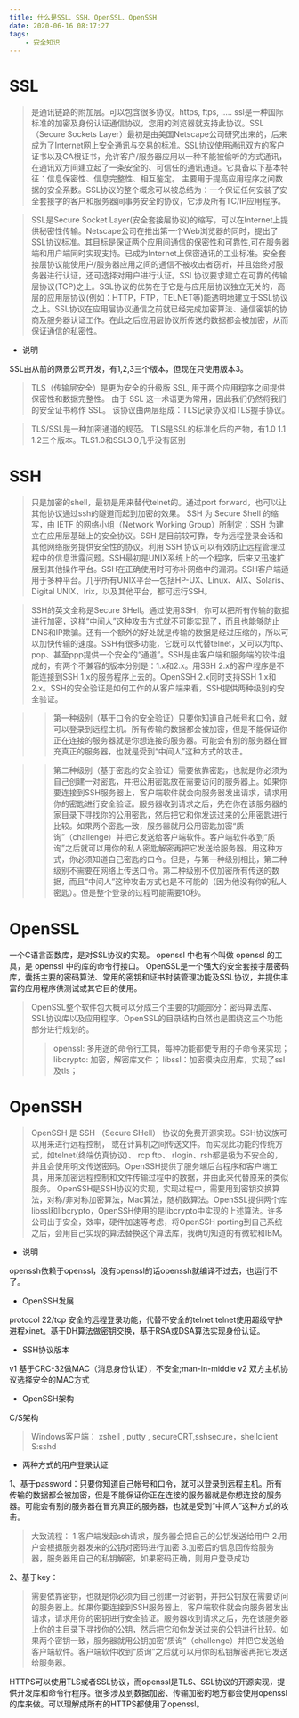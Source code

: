```yaml
---
title: 什么是SSL、SSH、OpenSSL、OpenSSH
date: 2020-06-16 08:17:27
tags:
    - 安全知识
---
```


# SSL 
>是通讯链路的附加层。可以包含很多协议。https, ftps, .....
ssl是一种国际标准的加密及身份认证通信协议，您用的浏览器就支持此协议。SSL（Secure Sockets Layer）最初是由美国Netscape公司研究出来的，后来成为了Internet网上安全通讯与交易的标准。SSL协议使用通讯双方的客户证书以及CA根证书，允许客户/服务器应用以一种不能被偷听的方式通讯，在通讯双方间建立起了一条安全的、可信任的通讯通道。它具备以下基本特征：信息保密性、信息完整性、相互鉴定。 主要用于提高应用程序之间数据的安全系数。SSL协议的整个概念可以被总结为：一个保证任何安装了安全套接字的客户和服务器间事务安全的协议，它涉及所有TC/IP应用程序。

<!--more-->

>SSL是Secure Socket Layer(安全套接层协议)的缩写，可以在Internet上提供秘密性传输。Netscape公司在推出第一个Web浏览器的同时，提出了SSL协议标准。其目标是保证两个应用间通信的保密性和可靠性,可在服务器端和用户端同时实现支持。已成为Internet上保密通讯的工业标准。安全套接层协议能使用户/服务器应用之间的通信不被攻击者窃听，并且始终对服务器进行认证，还可选择对用户进行认证。SSL协议要求建立在可靠的传输层协议(TCP)之上。SSL协议的优势在于它是与应用层协议独立无关的，高层的应用层协议(例如：HTTP，FTP，TELNET等)能透明地建立于SSL协议之上。SSL协议在应用层协议通信之前就已经完成加密算法、通信密钥的协商及服务器认证工作。在此之后应用层协议所传送的数据都会被加密，从而保证通信的私密性。

* 说明

SSL由从前的网景公司开发，有1,2,3三个版本，但现在只使用版本3。

>TLS（传输层安全）是更为安全的升级版 SSL, 用于两个应用程序之间提供保密性和数据完整性。
由于 SSL 这一术语更为常用，因此我们仍然将我们的安全证书称作 SSL。
该协议由两层组成：TLS记录协议和TLS握手协议。

>TLS/SSL是一种加密通道的规范。
TLS是SSL的标准化后的产物，有1.0 1.1 1.2三个版本。TLS1.0和SSL3.0几乎没有区别


# SSH 
>只是加密的shell，最初是用来替代telnet的。通过port forward，也可以让其他协议通过ssh的隧道而起到加密的效果。
SSH 为 Secure Shell 的缩写，由 IETF 的网络小组（Network Working Group）所制定；SSH 为建立在应用层基础上的安全协议。SSH 是目前较可靠，专为远程登录会话和其他网络服务提供安全性的协议。利用 SSH 协议可以有效防止远程管理过程中的信息泄露问题。SSH最初是UNIX系统上的一个程序，后来又迅速扩展到其他操作平台。SSH在正确使用时可弥补网络中的漏洞。SSH客户端适用于多种平台。几乎所有UNIX平台—包括HP-UX、Linux、AIX、Solaris、Digital UNIX、Irix，以及其他平台，都可运行SSH。

>SSH的英文全称是Secure SHell。通过使用SSH，你可以把所有传输的数据进行加密，这样“中间人”这种攻击方式就不可能实现了，而且也能够防止DNS和IP欺骗。还有一个额外的好处就是传输的数据是经过压缩的，所以可以加快传输的速度。SSH有很多功能，它既可以代替telnet，又可以为ftp、pop、甚至ppp提供一个安全的“通道”。SSH是由客户端和服务端的软件组成的，有两个不兼容的版本分别是：1.x和2.x。用SSH 2.x的客户程序是不能连接到SSH 1.x的服务程序上去的。OpenSSH 2.x同时支持SSH 1.x和2.x。SSH的安全验证是如何工作的从客户端来看，SSH提供两种级别的安全验证。

>>第一种级别（基于口令的安全验证）只要你知道自己帐号和口令，就可以登录到远程主机。所有传输的数据都会被加密，但是不能保证你正在连接的服务器就是你想连接的服务器。可能会有别的服务器在冒充真正的服务器，也就是受到“中间人”这种方式的攻击。

>>第二种级别（基于密匙的安全验证）需要依靠密匙，也就是你必须为自己创建一对密匙，并把公用密匙放在需要访问的服务器上。如果你要连接到SSH服务器上，客户端软件就会向服务器发出请求，请求用你的密匙进行安全验证。服务器收到请求之后，先在你在该服务器的家目录下寻找你的公用密匙，然后把它和你发送过来的公用密匙进行比较。如果两个密匙一致，服务器就用公用密匙加密“质询”（challenge）并把它发送给客户端软件。客户端软件收到“质询”之后就可以用你的私人密匙解密再把它发送给服务器。用这种方式，你必须知道自己密匙的口令。但是，与第一种级别相比，第二种级别不需要在网络上传送口令。第二种级别不仅加密所有传送的数据，而且“中间人”这种攻击方式也是不可能的（因为他没有你的私人密匙）。但是整个登录的过程可能需要10秒。


# OpenSSL 
一个C语言函数库，是对SSL协议的实现。
openssl 中也有个叫做 openssl 的工具，是 openssl 中的库的命令行接口。
OpenSSL是一个强大的安全套接字层密码库，囊括主要的密码算法、常用的密钥和证书封装管理功能及SSL协议，并提供丰富的应用程序供测试或其它目的使用。

>OpenSSL整个软件包大概可以分成三个主要的功能部分：密码算法库、SSL协议库以及应用程序。OpenSSL的目录结构自然也是围绕这三个功能部分进行规划的。
>>openssl: 多用途的命令行工具，每种功能都使专用的子命令来实现；
>>libcrypto: 加密，解密库文件；
>>libssl：加密模块应用库，实现了ssl及tls；


# OpenSSH

>OpenSSH 是 SSH （Secure SHell） 协议的免费开源实现。SSH协议族可以用来进行远程控制， 或在计算机之间传送文件。而实现此功能的传统方式，如telnet(终端仿真协议)、 rcp ftp、 rlogin、rsh都是极为不安全的，并且会使用明文传送密码。OpenSSH提供了服务端后台程序和客户端工具，用来加密远程控制和文件传输过程中的数据，并由此来代替原来的类似服务。
OpenSSH是SSH协议的实现，实现过程中，需要用到密钥交换算法，对称/非对称加密算法，Mac算法，随机数算法。OpenSSL提供两个库libssl和libcrypto，OpenSSH使用的是libcrypto中实现的上述算法。许多公司出于安全，效率，硬件加速等考虑，将OpenSSH porting到自己系统之后，会用自己实现的算法替换这个算法库，我确切知道的有微软和IBM。

* 说明

openssh依赖于openssl，没有openssl的话openssh就编译不过去，也运行不了。

* OpenSSH发展

protocol 22/tcp 安全的远程登录功能，代替不安全的telnet telnet使用超级守护进程xinet。基于DH算法做密钥交换，基于RSA或DSA算法实现身份认证。

* SSH协议版本

v1 基于CRC-32做MAC（消息身份认证），不安全;man-in-middle
v2 双方主机协议选择安全的MAC方式

* OpenSSH架构

C/S架构
>Windows客户端：
xshell , putty , secureCRT,sshsecure，shellclient
S:sshd

* 两种方式的用户登录认证

1、基于password：只要你知道自己帐号和口令，就可以登录到远程主机。所有传输的数据都会被加密，但是不能保证你正在连接的服务器就是你想连接的服务器。可能会有别的服务器在冒充真正的服务器，也就是受到“中间人”这种方式的攻击。
>大致流程：
1.客户端发起ssh请求，服务器会把自己的公钥发送给用户
2.用户会根据服务器发来的公钥对密码进行加密
3.加密后的信息回传给服务器，服务器用自己的私钥解密，如果密码正确，则用户登录成功

2、基于key：
>需要依靠密钥，也就是你必须为自己创建一对密钥，并把公钥放在需要访问的服务器上。如果你要连接到SSH服务器上，客户端软件就会向服务器发出请求，请求用你的密钥进行安全验证。服务器收到请求之后，先在该服务器上你的主目录下寻找你的公钥，然后把它和你发送过来的公钥进行比较。如果两个密钥一致，服务器就用公钥加密“质询”（challenge）并把它发送给客户端软件。客户端软件收到“质询”之后就可以用你的私钥解密再把它发送给服务器。

HTTPS可以使用TLS或者SSL协议，而openssl是TLS、SSL协议的开源实现，提供开发库和命令行程序。很多涉及到数据加密、传输加密的地方都会使用openssl的库来做。可以理解成所有的HTTPS都使用了openssl。

